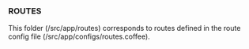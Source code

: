 ### ROUTES

This folder (/src/app/routes) corresponds to routes defined in the route config file (/src/app/configs/routes.coffee).